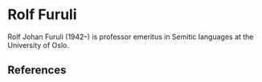 # Rolf Furuli

Rolf Johan Furuli (1942–) is professor emeritus in Semitic languages at the University of Oslo.

## References
